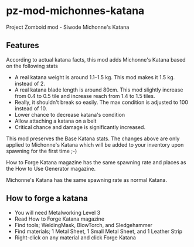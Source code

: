 # pz-mod-michonnes-katana

Project Zomboid mod - Siwode Michonne's Katana

## Features

According to actual katana facts, this mod adds Michonne's Katana based on the following stats

- A real katana weight is around 1.1–1.5 kg. This mod makes it 1.5 kg. instead of 2.
- A real katana blade length is around 80cm. This mod slightly increase from 0.4 to 0.5 tile and increase reach from 1.4 to 1.5 tiles.
- Really, it shouldn't break so easily. The max condition is adjusted to 100 instead of 10.
- Lower chance to decrease katana's condition
- Allow attaching a katana on a belt
- Critical chance and damage is significantly increased.

This mod preserves the Base Katana stats. The changes above are only applied to Michonne's Katana which will be added to your inventory upon spawning for the first time ;-)

How to Forge Katana magazine has the same spawning rate and places as the How to Use Generator magazine.

Michonne's Katana has the same spawning rate as normal Katana.

## How to forge a katana

- You will need Metalworking Level 3
- Read How to Forge Katana magazine
- Find tools; WeldingMask, BlowTorch, and Sledgehammer
- Find materials; 1 Metal Sheet, 1 Small Metal Sheet, and 1 Leather Strip
- Right-click on any material and click Forge Katana
